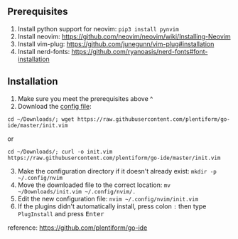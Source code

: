 ## Prerequisites

1. Install python support for neovim: `pip3 install pynvim`
2. Install neovim: https://github.com/neovim/neovim/wiki/Installing-Neovim
3. Install vim-plug: https://github.com/junegunn/vim-plug#installation
4. Install nerd-fonts: https://github.com/ryanoasis/nerd-fonts#font-installation

## Installation

1. Make sure you meet the prerequisites above ^
2. Download the [config file](https://raw.githubusercontent.com/plentiform/go-ide/master/init.vim): 
```
cd ~/Downloads/; wget https://raw.githubusercontent.com/plentiform/go-ide/master/init.vim
```
or
```
cd ~/Downloads/; curl -o init.vim https://raw.githubusercontent.com/plentiform/go-ide/master/init.vim
```
3. Make the configuration directory if it doesn't already exist: `mkdir -p ~/.config/nvim`
4. Move the downloaded file to the correct location: `mv ~/Downloads/init.vim ~/.config/nvim/.`
5. Edit the new configuration file: `nvim ~/.config/nvim/init.vim`
6. If the plugins didn't automatically install, press colon `:` then type `PlugInstall` and press <kbd>Enter</kbd>


reference: https://github.com/plentiform/go-ide
